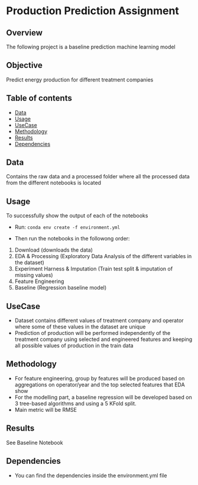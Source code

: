 # Production Prediction Assignment

## Overview

The following project is a baseline prediction machine learning model

## Objective

Predict energy production for different treatment companies

## Table of contents
- [Data](#data)
- [Usage](#usage)
- [UseCase](#usecase)
- [Methodology](#methodology)
- [Results](#results)
- [Dependencies](#dependencies)

## Data
Contains the raw data and a processed folder where all the processed data from the different notebooks is located

## Usage
To successfully show the output of each of the notebooks
* Run: `conda env create -f environment.yml`

* Then run the notebooks in the followong order:
1. Download (downloads the data)
2. EDA & Processing (Exploratory Data Analysis of the different variables in the dataset)
3. Experiment Harness & Imputation (Train test split & imputation of missing values)
4. Feature Engineering
5. Baseline (Regression baseline model)

## UseCase
- Dataset contains different values of treatment company and operator where some of these values in the dataset are unique
- Prediction of production will be performed independently of the treatment company using selected and engineered features and keeping all possible values of production in the train data

## Methodology 
- For feature engineering, group by features will be produced based on aggregations on operator/year and the top selected features that EDA show
- For the modelling part, a baseline regression will be developed based on 3 tree-based algorithms and using a 5 KFold split.
- Main metric will be RMSE

## Results
See Baseline Notebook

## Dependencies
- You can find the dependencies inside the environment.yml file




